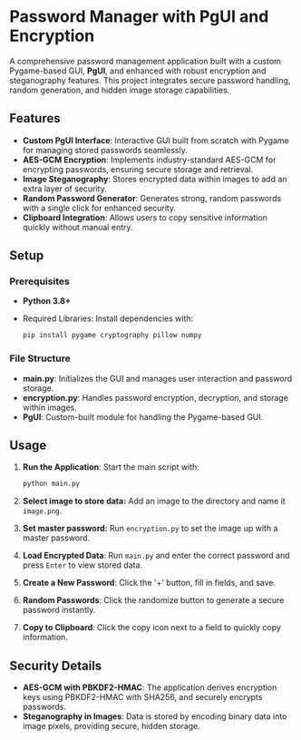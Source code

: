 # Password Manager with PgUI and Encryption

A comprehensive password management application built with a custom Pygame-based GUI, **PgUI**, and enhanced with robust encryption and steganography features. This project integrates secure password handling, random generation, and hidden image storage capabilities.

## Features

- **Custom PgUI Interface**: Interactive GUI built from scratch with Pygame for managing stored passwords seamlessly.
- **AES-GCM Encryption**: Implements industry-standard AES-GCM for encrypting passwords, ensuring secure storage and retrieval.
- **Image Steganography**: Stores encrypted data within images to add an extra layer of security.
- **Random Password Generator**: Generates strong, random passwords with a single click for enhanced security.
- **Clipboard Integration**: Allows users to copy sensitive information quickly without manual entry.

## Setup

### Prerequisites

- **Python 3.8+**
- Required Libraries: Install dependencies with:

  ```bash
  pip install pygame cryptography pillow numpy
  ```

### **File Structure**
- **main.py**: Initializes the GUI and manages user interaction and password storage.
- **encryption.py**: Handles password encryption, decryption, and storage within images.
- **PgUI**: Custom-built module for handling the Pygame-based GUI.

## **Usage**
1. **Run the Application**: Start the main script with:

    ```bash
    python main.py
    ```

2. **Select image to store data:** Add an image to the directory and name it `image.png`.

3. **Set master password:** Run `encryption.py` to set the image up with a master password.

4. **Load Encrypted Data**: Run `main.py` and enter the correct password and press `Enter` to view stored data.

5. **Create a New Password**: Click the '+' button, fill in fields, and save.

6. **Random Passwords**: Click the randomize button to generate a secure password instantly.

7. **Copy to Clipboard**: Click the copy icon next to a field to quickly copy information.

## **Security Details**
- **AES-GCM with PBKDF2-HMAC**: The application derives encryption keys using PBKDF2-HMAC with SHA256, and securely encrypts passwords.
- **Steganography in Images**: Data is stored by encoding binary data into image pixels, providing secure, hidden storage.